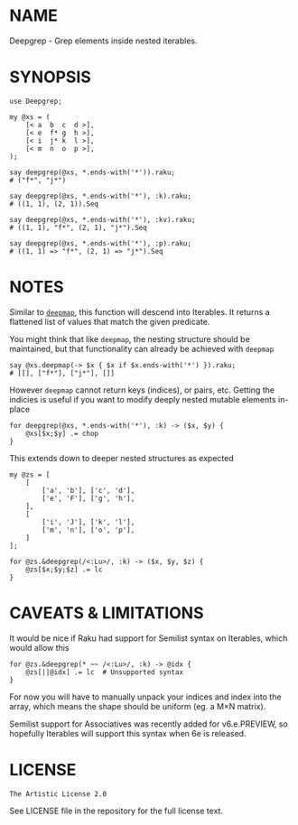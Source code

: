 NAME
====

Deepgrep - Grep elements inside nested iterables.

SYNOPSIS
========

```perl6
use Deepgrep;

my @xs = (
    [< a  b  c  d >],
    [< e  f* g  h >],
    [< i  j* k  l >],
    [< m  n  o  p >],
);

say deepgrep(@xs, *.ends-with('*')).raku;
# ("f*", "j*")

say deepgrep(@xs, *.ends-with('*'), :k).raku;
# ((1, 1), (2, 1)).Seq

say deepgrep(@xs, *.ends-with('*'), :kv).raku;
# ((1, 1), "f*", (2, 1), "j*").Seq

say deepgrep(@xs, *.ends-with('*'), :p).raku;
# ((1, 1) => "f*", (2, 1) => "j*").Seq
```
    
NOTES
=====

Similar to [`deepmap`](https://docs.raku.org/routine/deepmap), this function will descend into Iterables. It returns a flattened list of values that match the given predicate.

You might think that like `deepmap`, the nesting structure should be maintained, but that functionality can already be achieved with `deepmap`

```perl6
say @xs.deepmap(-> $x { $x if $x.ends-with('*') }).raku;
# [[], ["f*"], ["j*"], []]
```

However `deepmap` cannot return keys (indices), or pairs, etc. Getting the indicies is useful if you want to modify deeply nested mutable elements in-place

```perl6
for deepgrep(@xs, *.ends-with('*'), :k) -> ($x, $y) {
    @xs[$x;$y] .= chop
}
```

This extends down to deeper nested structures as expected

```perl6
my @zs = [
    [
        ['a', 'b'], ['c', 'd'],
        ['e', 'F'], ['g', 'h'],
    ],
    [
        ['i', 'J'], ['k', 'l'],
        ['m', 'n'], ['o', 'p'],
    ]
];

for @zs.&deepgrep(/<:Lu>/, :k) -> ($x, $y, $z) {
    @zs[$x;$y;$z] .= lc
}
```

CAVEATS & LIMITATIONS
=====================

It would be nice if Raku had support for Semilist syntax on Iterables, which would allow this

```perl6
for @zs.&deepgrep(* ~~ /<:Lu>/, :k) -> @idx {
    @zs[||@idx] .= lc  # Unsupported syntax
}
```

For now you will have to manually unpack your indices and index into the array, which means the shape should be uniform (eg. a M×N matrix).

Semilist support for Associatives was recently added for v6.e.PREVIEW, so hopefully Iterables will support this syntax when 6e is released.

LICENSE
=======

    The Artistic License 2.0

See LICENSE file in the repository for the full license text.
